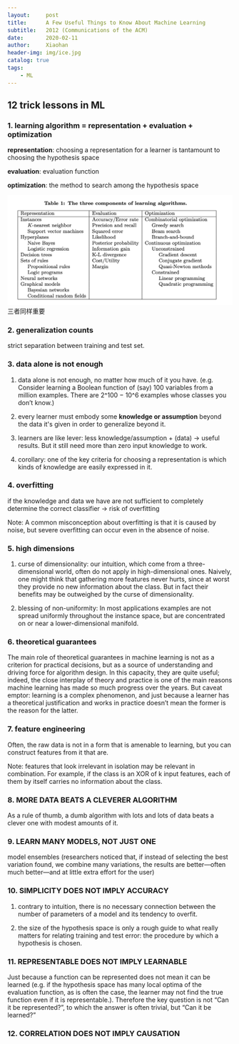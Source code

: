 ```yaml
---
layout:     post
title:      A Few Useful Things to Know About Machine Learning
subtitle:   2012 (Communications of the ACM)
date:       2020-02-11
author:     Xiaohan
header-img: img/ice.jpg
catalog: true
tags:
    - ML
---
```


## 12 trick lessons in ML

### 1. learning algorithm = representation + evaluation + optimization
**representation**:  choosing a representation for a learner is tantamount to choosing the hypothesis space
 
**evaluation**: evaluation function

**optimization**: the method to search among the hypothesis space

![-w801](/img/15817081275431.jpg)
三者同样重要

### 2. generalization counts
strict separation between training and test set.

###  3. data alone is not enough
1. data alone is not enough, no matter how much of it you have. (e.g. Consider learning a Boolean function of (say) 100 variables from a million examples. There are 2^100 − 10^6 examples whose classes you don’t know.)

2. every learner must embody some **knowledge or assumption** beyond the data it's given in order to generalize beyond it.

3. learners are like lever: less knowledge/assumption + (data) -> useful results. But it still need more than zero input knowledge to work.

4. corollary: one of the key criteria for choosing a representation is which kinds of knowledge are easily expressed in it.

### 4. overfitting
if the knowledge and data we have are not sufficient to completely determine the correct classifier -> risk of overfitting

Note: A common misconception about overfitting is that it is caused by noise, but severe overfitting can occur even in the absence of noise.

### 5. high dimensions
1. curse of dimensionality:  our intuition, which come from a three-dimensional world, often do not apply in high-dimensional ones. Naively, one might think that gathering more features never hurts, since at worst they provide no new information about the class. But in fact their benefits may be outweighed by the curse of dimensionality.

2. blessing of non-uniformity: In most applications examples are not spread uniformly throughout the instance space, but are concentrated on or near a lower-dimensional manifold. 

### 6. theoretical guarantees
The main role of theoretical guarantees in machine learning
is not as a criterion for practical decisions, but as a source of
understanding and driving force for algorithm design. In this
capacity, they are quite useful; indeed, the close interplay
of theory and practice is one of the main reasons machine
learning has made so much progress over the years. But
caveat emptor: learning is a complex phenomenon, and just
because a learner has a theoretical justification and works in
practice doesn’t mean the former is the reason for the latter.

### 7. feature engineering
 Often, the raw data is not in a form that is amenable to learning, but you can construct features from it that are. 
   
Note: features that look irrelevant in isolation may be relevant in combination. For example, if the class is an XOR of k input features, each of them by itself carries no information about the class.
 
### 8. MORE DATA BEATS A CLEVERER ALGORITHM
As a rule of thumb, a dumb algorithm with lots and lots of data beats a clever one with modest amounts of it.

### 9. LEARN MANY MODELS, NOT JUST ONE
model ensembles (researchers noticed that, if instead
of selecting the best variation found, we combine many variations, the results are better—often much better—and at
little extra effort for the user)

### 10.  SIMPLICITY DOES NOT IMPLY ACCURACY
1. contrary to intuition, there is no necessary connection between the number of parameters of a model and its tendency to overfit.

2. the size of the hypothesis space is only a rough guide to what really matters for relating training and test error: the procedure by which a hypothesis is chosen.

### 11. REPRESENTABLE DOES NOT IMPLY LEARNABLE
Just because a function can be represented does not mean it can be learned (e.g.  if the hypothesis space has many local optima of the evaluation function, as is often the case, the learner may not find the true function even if it is representable.). Therefore the key question is not “Can it be represented?”, to which the answer is often trivial, but “Can it be learned?”

### 12. CORRELATION DOES NOT IMPLY CAUSATION